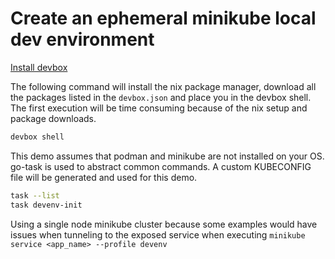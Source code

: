 # Create an ephemeral minikube local dev environment

[Install devbox](https://www.jetify.com/devbox/docs/installing_devbox/)

The following command will install the nix package manager, download all the packages listed in the `devbox.json` and place you in the devbox shell. The first execution will be time consuming because of the nix setup and package downloads.

```bash
devbox shell
```

This demo assumes that podman and minikube are not installed on your OS. go-task is used to abstract common commands. A custom KUBECONFIG file will be generated and used for this demo.

```bash
task --list
task devenv-init
```

Using a single node minikube cluster because some examples would have issues when tunneling to the exposed service when executing `minikube service <app_name> --profile devenv`

